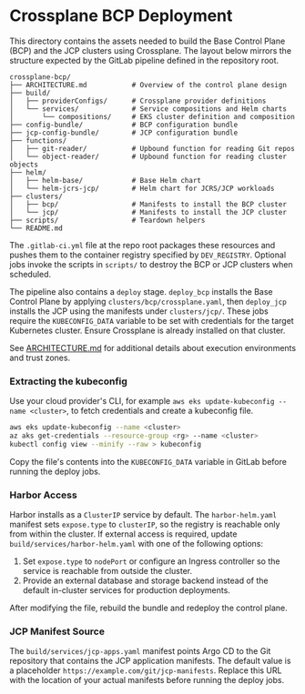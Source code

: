 # Crossplane BCP Deployment

This directory contains the assets needed to build the Base Control Plane (BCP) and the JCP clusters using Crossplane.
The layout below mirrors the structure expected by the GitLab pipeline defined in the repository root.

```
crossplane-bcp/
├── ARCHITECTURE.md           # Overview of the control plane design
├── build/
│   ├── providerConfigs/      # Crossplane provider definitions
│   └── services/             # Service compositions and Helm charts
│       └── compositions/     # EKS cluster definition and composition
├── config-bundle/            # BCP configuration bundle
├── jcp-config-bundle/        # JCP configuration bundle
├── functions/
│   ├── git-reader/           # Upbound function for reading Git repos
│   └── object-reader/        # Upbound function for reading cluster objects
├── helm/
│   ├── helm-base/            # Base Helm chart
│   └── helm-jcrs-jcp/        # Helm chart for JCRS/JCP workloads
├── clusters/
│   ├── bcp/                  # Manifests to install the BCP cluster
│   └── jcp/                  # Manifests to install the JCP cluster
├── scripts/                  # Teardown helpers
└── README.md
```

The `.gitlab-ci.yml` file at the repo root packages these resources and pushes them to the container registry specified by `DEV_REGISTRY`.
Optional jobs invoke the scripts in `scripts/` to destroy the BCP or JCP clusters when scheduled.

The pipeline also contains a `deploy` stage. `deploy_bcp` installs the Base Control Plane by applying `clusters/bcp/crossplane.yaml`, then `deploy_jcp` installs the JCP using the manifests under `clusters/jcp/`. These jobs require the `KUBECONFIG_DATA` variable to be set with credentials for the target Kubernetes cluster. Ensure Crossplane is already installed on that cluster.

See [ARCHITECTURE.md](ARCHITECTURE.md) for additional details about execution environments and trust zones.



### Extracting the kubeconfig

Use your cloud provider's CLI, for example `aws eks update-kubeconfig --name <cluster>`, to fetch credentials and create a kubeconfig file.

```bash
aws eks update-kubeconfig --name <cluster>
az aks get-credentials --resource-group <rg> --name <cluster>
kubectl config view --minify --raw > kubeconfig
```

Copy the file's contents into the `KUBECONFIG_DATA` variable in GitLab before running the deploy jobs.

### Harbor Access

Harbor installs as a `ClusterIP` service by default. The `harbor-helm.yaml`
manifest sets `expose.type` to `clusterIP`, so the registry is reachable only
from within the cluster. If external access is required, update
`build/services/harbor-helm.yaml` with one of the following options:

1. Set `expose.type` to `nodePort` or configure an Ingress controller so the
   service is reachable from outside the cluster.
2. Provide an external database and storage backend instead of the default
   in-cluster services for production deployments.

After modifying the file, rebuild the bundle and redeploy the control plane.

### JCP Manifest Source

The `build/services/jcp-apps.yaml` manifest points Argo CD to the Git repository
that contains the JCP application manifests. The default value is a placeholder
`https://example.com/git/jcp-manifests`. Replace this URL with the location of
your actual manifests before running the deploy jobs.
